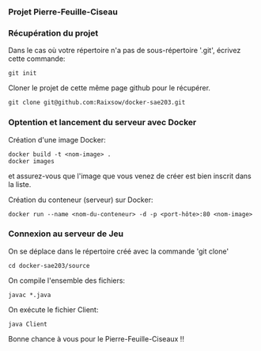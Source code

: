### Projet Pierre-Feuille-Ciseau ###

### Récupération du projet ###

Dans le cas où votre répertoire n'a pas de sous-répertoire '.git', écrivez cette commande:
```shell
git init
``` 

Cloner le projet de cette même page github pour le récupérer.
```shell
git clone git@github.com:Raixsow/docker-sae203.git
```

### Optention et lancement du serveur avec Docker

Création d'une image Docker:
```shell
docker build -t <nom-image> .
docker images
```
et assurez-vous que l'image que vous venez de créer est bien inscrit dans la liste. 

Création du conteneur (serveur) sur Docker:
```shell
docker run --name <nom-du-conteneur> -d -p <port-hôte>:80 <nom-image>
```

### Connexion au serveur de Jeu

On se déplace dans le répertoire créé avec la commande 'git clone'
```shell
cd docker-sae203/source
```

On compile l'ensemble des fichiers:
```shell
javac *.java
```

On exécute le fichier Client:
```shell
java Client
```

Bonne chance à vous pour le Pierre-Feuille-Ciseaux !!

